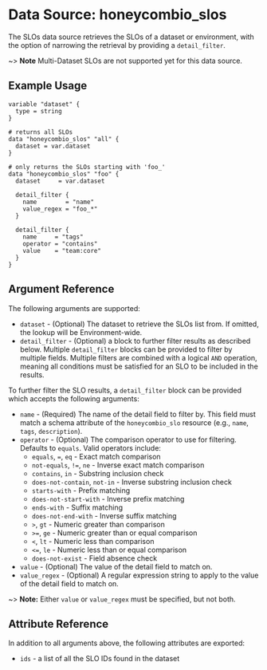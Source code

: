 # Data Source: honeycombio_slos
The SLOs data source retrieves the SLOs of a dataset or environment, with the option of narrowing the retrieval by providing a `detail_filter`.

~> **Note** Multi-Dataset SLOs are not supported yet for this data source.


## Example Usage

```hcl
variable "dataset" {
  type = string
}

# returns all SLOs
data "honeycombio_slos" "all" {
  dataset = var.dataset
}

# only returns the SLOs starting with 'foo_'
data "honeycombio_slos" "foo" {
  dataset     = var.dataset

  detail_filter {
    name        = "name"
    value_regex = "foo_*"
  }

  detail_filter {
    name     = "tags"
    operator = "contains"
    value    = "team:core"
  }
}
```

## Argument Reference

The following arguments are supported:

* `dataset` - (Optional) The dataset to retrieve the SLOs list from. If omitted, the lookup will be Environment-wide.
* `detail_filter` - (Optional) a block to further filter results as described below. Multiple `detail_filter` blocks can be provided to filter by multiple fields. Multiple filters are combined with a logical `AND` operation, meaning all conditions must be satisfied for an SLO to be included in the results.

To further filter the SLO results, a `detail_filter` block can be provided which accepts the following arguments:

* `name` - (Required) The name of the detail field to filter by. This field must match a schema attribute of the `honeycombio_slo` resource (e.g., `name`, `tags`, `description`).
* `operator` - (Optional) The comparison operator to use for filtering. Defaults to `equals`. Valid operators include:
  * `equals`, `=`, `eq` - Exact match comparison
  * `not-equals`, `!=`, `ne` - Inverse exact match comparison
  * `contains`, `in` - Substring inclusion check
  * `does-not-contain`, `not-in` - Inverse substring inclusion check
  * `starts-with` - Prefix matching
  * `does-not-start-with` - Inverse prefix matching
  * `ends-with` - Suffix matching
  * `does-not-end-with` - Inverse suffix matching
  * `>`, `gt` - Numeric greater than comparison
  * `>=`, `ge` - Numeric greater than or equal comparison
  * `<`, `lt` - Numeric less than comparison
  * `<=`, `le` - Numeric less than or equal comparison
  * `does-not-exist` - Field absence check
* `value` - (Optional) The value of the detail field to match on.
* `value_regex` - (Optional) A regular expression string to apply to the value of the detail field to match on.

~> **Note:** Either `value` or `value_regex` must be specified, but not both.

## Attribute Reference

In addition to all arguments above, the following attributes are exported:

* `ids` - a list of all the SLO IDs found in the dataset
